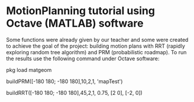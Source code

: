 # MotionPlanning tutorial using Octave (MATLAB) software

Some functions were already given by our teacher and some were created to achieve the goal of the project: building motion plans with RRT (rapidly exploring random tree algorithm) and PRM (probabilistic roadmap).
To run the results use the following command under Octave software:

pkg load matgeom

buildPRM([-180 180; -180 180],10,2,1, 'mapTest')

buildRRT([-180 180; -180 180],45,2,1, 0.75, [2 0], [-2, 0])
